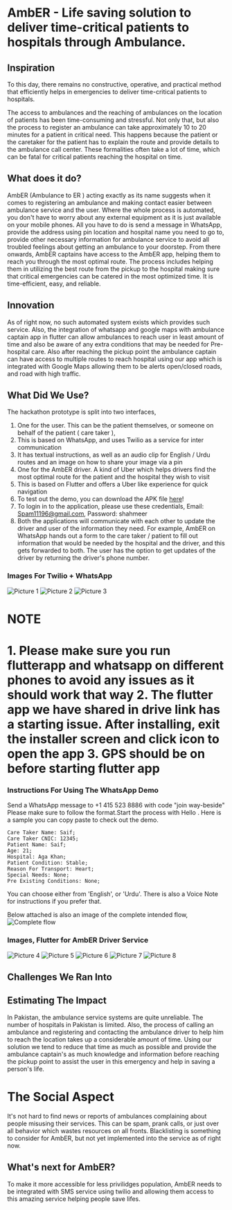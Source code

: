 # AmbER - Life saving solution to deliver time-critical patients to hospitals through Ambulance.

## Inspiration

To this day, there remains no constructive, operative, and practical method that efficiently helps in emergencies to deliver time-critical patients to hospitals.

The access to ambulances and the reaching of ambulances on the location of patients has been time-consuming and stressful. Not only that, but also the process to register an ambulance can take approximately 10 to 20 minutes for a patient in critical need. This happens because the patient or the caretaker for the patient has to explain the route and provide details to the ambulance call center. These formalities often take a lot of time, which can be fatal for critical patients reaching the hospital on time.

## What does it do?

AmbER (Ambulance to ER ) acting exactly as its name suggests when it comes to registering an ambulance and making contact easier between ambulance service and the user. Where the whole process is automated, you don't have to worry about any external equipment as it is just available on your mobile phones. All you have to do is send a message in WhatsApp, provide the address using pin location and hospital name you need to go to, provide other necessary information for ambulance service to avoid all troubled feelings about getting an ambulance to your doorstep. From there onwards, AmbER captains have access to the AmbER app, helping them to reach you through the most optimal route. The process includes helping them in utilizing the best route from the pickup to the hospital making sure that critical emergencies can be catered in the most optimized time.  It is time-efficient, easy, and reliable.

## Innovation

As of right now, no such automated system exists which provides such service. Also, the integration of whatsapp and google maps with ambulance captain app in flutter can allow ambulances to reach user in least amount of time and also be aware of any extra conditions that may be needed for Pre-hospital care. Also after reaching the pickup point the ambulance captain can have access to multiple routes to reach hospital using our app which is integrated with Google Maps allowing them to be alerts open/closed roads, and road with high traffic.

## What Did We Use?

The hackathon prototype is split into two interfaces,

1. One for the user. This can be the patient themselves, or someone on behalf of the patient ( care taker ),
  1. This is based on WhatsApp, and uses Twilio as a service for inter communication
  2. It has textual instructions, as well as an audio clip for English / Urdu routes and an image on how to share your image via a pin
2. One for the AmbER driver. A kind of Uber which helps drivers find the most optimal route for the patient and the hospital they wish to visit
  1. This is based on Flutter and offers a Uber like experience for quick navigation
  2. To test out the demo, you can download the APK file [here](https://drive.google.com/file/d/1J0Ml9F7TPbtfGhwX_8VJtaX6w7YPkHLv/view)!
  3. To login in to the application, please use these credentials, Email: Spam11196@gmail.com, Password: shahmeer
3. Both the applications will communicate with each other to update the driver and user of the information they need. For example, AmbER on WhatsApp hands out a form to the care taker / patient to fill out information that would be needed by the hospital and the driver, and this gets forwarded to both. The user has the option to get updates of the driver by returning the driver's phone number.

### Images For Twilio + WhatsApp

![Picture 1](./assets/1.png)
![Picture 2](./assets/2.png)
![Picture 3](./assets/3.png)

<h1> NOTE <h1>
1. Please make sure you run flutterapp and whatsapp on different phones to avoid any issues as it should work that way
2. The flutter app we have shared in drive link has a starting issue. After installing, exit the installer screen and click icon to open the app
3. GPS should be on before starting flutter app
  
### Instructions For Using The WhatsApp Demo

Send a WhatsApp message to +1 415 523 8886 with code  "join way-beside"
Please make sure to follow the format.Start the process with Hello . Here is a sample you can copy paste to check out the demo.
```
Care Taker Name: Saif;
Care Taker CNIC: 12345;
Patient Name: Saif;
Age: 21;
Hospital: Aga Khan;
Patient Condition: Stable;
Reason For Transport: Heart;
Special Needs: None;
Pre Existing Conditions: None;
```

You can choose either from 'English', or 'Urdu'. There is also a Voice Note for instructions if you prefer that.

Below attached is also an image of the complete intended flow,
![Complete flow](./assets/completeFlow.jpeg)

### Images, Flutter for AmbER Driver Service

![Picture 4](./assets/4.jpeg)
![Picture 5](./assets/5.jpeg)
![Picture 6](./assets/6.jpeg)
![Picture 7](./assets/7.jpeg)
![Picture 8](./assets/8.jpeg)

## Challenges We Ran Into

## Estimating The Impact 

In Pakistan, the ambulance service systems are quite unreliable. The number of hospitals in Pakistan is limited. Also, the process of calling an ambulance and registering and contacting the ambulance driver to help him to reach the location takes up a considerable amount of time. Using our solution we tend to reduce that time as much as possible and provide the ambulance captain's as much knowledge and information before reaching the pickup point to assist the user in this emergency and help in saving a person's life.

# The Social Aspect

It's not hard to find news or reports of ambulances complaining about people misusing their services. This can be spam, prank calls, or just over all behavior which wastes resources on all fronts. Blacklisting is something to consider for AmbER, but not yet implemented into the service as of right now.

## What's next for AmbER?

To make it more accessible for less privilidges population, AmbER needs to be integrated with SMS service using twilio and allowing them access to this amazing service helping people save lifes.
